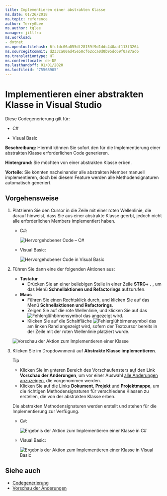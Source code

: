 ```yaml
---
title: Implementieren einer abstrakten Klasse
ms.date: 01/26/2018
ms.topic: reference
author: TerryGLee
ms.author: tglee
manager: jillfra
ms.workload:
- dotnet
ms.openlocfilehash: 6fcfdc06a055df28159f9d1ddc440aaf113f3264
ms.sourcegitcommit: d233ca00ad45e50cf62cca0d0b95dc69f0a87ad6
ms.translationtype: HT
ms.contentlocale: de-DE
ms.lasthandoff: 01/01/2020
ms.locfileid: "75568905"
---
```

# <a name="implement-an-abstract-class-in-visual-studio"></a>Implementieren einer abstrakten Klasse in Visual Studio

Diese Codegenerierung gilt für:

- C#

- Visual Basic

**Beschreibung:** Hiermit können Sie sofort den für die Implementierung einer abstrakten Klasse erforderlichen Code generieren.

**Hintergrund:** Sie möchten von einer abstrakten Klasse erben.

**Vorteile**: Sie könnten nacheinander alle abstrakten Member manuell implementieren, doch bei diesem Feature werden alle Methodensignaturen automatisch generiert.

## <a name="how-to"></a>Vorgehensweise

1. Platzieren Sie den Cursor in die Zeile mit einer roten Wellenlinie, die darauf hinweist, dass Sie aus einer abstrakte Klasse geerbt, jedoch nicht alle erforderlichen Members implementiert haben.

   - C#:

       ![Hervorgehobener Code – C#](media/abstract-highlight-cs.png)

   - Visual Basic:

       ![Hervorgehobener Code in Visual Basic](media/abstract-highlight-vb.png)

2. Führen Sie dann eine der folgenden Aktionen aus:

   - **Tastatur**
      - Drücken Sie an einer beliebigen Stelle in einer Zeile **STRG**+ **.** , um das Menü **Schnellaktionen und Refactorings** aufzurufen.
   - **Maus**
      - Führen Sie einen Rechtsklick durch, und klicken Sie auf das Menü **Schnellaktionen und Refactorings**.
      - Zeigen Sie auf die rote Wellenlinie, und klicken Sie auf das ![Fehlerglühbirnensymbol](media/error-bulb.png) das angezeigt wird.
      - Klicken Sie auf die Schaltfläche ![Fehlerglühbirnensymbol](media/error-bulb.png) das am linken Rand angezeigt wird, sofern der Textcursor bereits in der Zeile mit der roten Wellenlinie platziert wurde.

   ![Vorschau der Aktion zum Implementieren einer Klasse](media/abstract-preview-cs.png)

3. Klicken Sie im Dropdownmenü auf **Abstrakte Klasse implementieren**.

   > [!TIP]
   > - Klicken Sie im unteren Bereich des Vorschaufensters auf den Link **Vorschau der Änderungen**, um vor einer Auswahl [alle Änderungen anzuzeigen](../../ide/preview-changes.md), die vorgenommen werden.
   > - Klicken Sie auf die Links **Dokument**, **Projekt** und **Projektmappe**, um die richtigen Methodensignaturen für verschiedene Klassen zu erstellen, die von der abstrakten Klasse erben.

   Die abstrakten Methodensignaturen werden erstellt und stehen für die Implementierung zur Verfügung.

   - C#:

       ![Ergebnis der Aktion zum Implementieren einer Klasse in C#](media/abstract-result-cs.png)

   - Visual Basic:

       ![Ergebnis der Aktion zum Implementieren einer Klasse in Visual Basic](media/abstract-result-vb.png)

## <a name="see-also"></a>Siehe auch

- [Codegenerierung](../code-generation-in-visual-studio.md)
- [Vorschau der Änderungen](../../ide/preview-changes.md)
